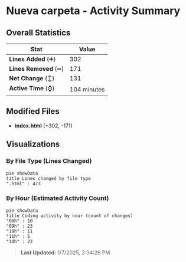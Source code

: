 # Nueva carpeta - Activity Summary 

## Overall Statistics

| Stat                   | Value                                                             |
| ---------------------- | ----------------------------------------------------------------- |
| **Lines Added** (➕)   | 302                                          |
| **Lines Removed** (➖) | 171                                        |
| **Net Change** (↕)    | 131                |
| **Active Time** (⌚)   | 104 minutes |


## Modified Files
- **index.html** (+302, -171)

## Visualizations

### By File Type (Lines Changed)

```mermaid
pie showData
title Lines changed by file type
".html" : 473
```

### By Hour (Estimated Activity Count)

```mermaid
pie showData
title Coding activity by hour (count of changes)
"08h" : 10
"09h" : 23
"10h" : 11
"11h" : 5
"14h" : 22
```


> **Last Updated:** 1/7/2025, 2:34:26 PM